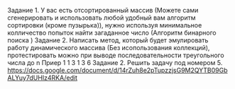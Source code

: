 Задание 1.
У вас есть отсортированный массив (Можете сами сгенерировать и использовать любой удобный вам алгоритм сортировки (кроме пузырька)), нужно используя минимальное колличество попыток найти загаданное число (Алгоритм бинарного поиска )
Задание 2.
Написать метод, который будет эмулировать работу динамического массива (Без исопользования коллекций), протестировать можно при выводе последовательности треугольного числа до n
Приер
1
1 3
1 3 6
Задание 2.
Решить задачу под номером 5.
https://docs.google.com/document/d/14rZuh8e2pTupzzjsG9M2QYTB09GbALYuy7dUHIz4RKA/edit